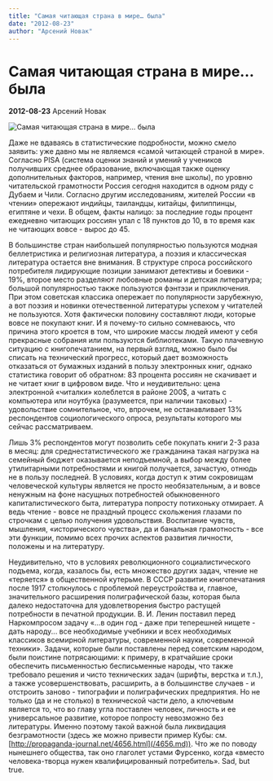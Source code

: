 ```yaml
---
title: "Самая читающая страна в мире… была"
date: "2012-08-23"
author: "Арсений Новак"
---
```


# Самая читающая страна в мире… была

**2012-08-23** Арсений Новак

![Самая читающая страна в мире… была](http://www.etoya.ru/files/images/pub/part_0/14177/src/plakat-01.jpg)

Даже не вдаваясь в статистические подробности, можно смело заявить: уже давно мы не являемся «самой читающей страной в мире». Согласно PISA (система оценки знаний и умений у учеников получивших среднее образование, включающая также оценку дополнительных факторов, например, чтения вне школы), по уровню читательской грамотности Россия сегодня находится в одном ряду с Дубаем и Чили. Согласно другим исследованиям, жителей России «в чтении» опережают индийцы, таиландцы, китайцы, филиппинцы, египтяне и чехи. В общем, факты налицо: за последние годы процент ежедневно читающих россиян упал с 18 пунктов до 10, в то время как не читающих вовсе - вырос до 45.

В большинстве стран наибольшей популярностью пользуются модная беллетристика и религиозная литература, а поэзия и классическая литература остается вне внимания. В структуре спроса российского потребителя лидирующие позиции занимают детективы и боевики - 19%, второе место разделяют любовные романы и детская литература; большой популярностью также пользуются фэнтэзи и приключения. При этом советская классика опережает по популярности зарубежную, а вот поэзия и новинки отечественной литературы успехом у читателей не пользуются. Хотя фактически половину составляют люди, которые вовсе не покупают книг. И я почему-то сильно сомневаюсь, что причина этого кроется в том, что широкие массы людей имеют у себя прекрасные собрания или пользуются библиотеками. Такую плачевную ситуацию с книгопечатанием, на первый взгляд, можно было бы списать на технический прогресс, который дает возможность отказаться от бумажных изданий в пользу электронных книг, однако статистика говорит об обратном: 83 процента россиян не скачивает и не читает книг в цифровом виде. Что и неудивительно: цена электронной «читалки» колеблется в районе 200$, а читать с компьютера или ноутбука (разумеется, при наличии таковых) - удовольствие сомнительное, что, впрочем, не останавливает 13% респондентов социологического опроса, результаты которого мы сейчас рассматриваем.

Лишь 3% респондентов могут позволить себе покупать книги 2-3 раза в месяц: для среднестатистического же гражданина такая нагрузка на семейный бюджет оказывается неподъемной, а выбор между более утилитарными потребностями и книгой получается, зачастую, отнюдь не в пользу последней. В условиях, когда доступ к этим сокровищам человеческой культуры является не просто необязательным, а и вовсе ненужным на фоне насущных потребностей обыкновенного капиталистического быта, литература попросту потихоньку отмирает. А ведь чтение - вовсе не праздный процесс скольжения глазами по строчкам с целью получения удовольствия. Воспитание чувств, мышления, «исторического чувства», да и банальная грамотность - все эти функции, помимо всех прочих аспектов развития личности, положены и на литературу.

Неудивительно, что в условиях революционного социалистического подъема, когда, казалось бы, есть множество других задач, чтение не «теряется» в общественной кутерьме. В СССР развитие книгопечатания после 1917 столкнулось с проблемой переустройства и, главное, значительного расширения полиграфической базы, которая была далеко недостаточна для удовлетворения быстро растущей потребности в печатной продукции. В. И. Ленин поставил перед Наркомпросом задачу «...в один год - даже при теперешней нищете - дать народу... все необходимые учебники и всех необходимых классиков всемирной литературы, современной науки, современной техники». Задачи, которые были поставлены перед советским народом, были поистине потрясающими: к примеру, в кратчайшие сроки обеспечить письменностью бесписьменные народы, что также требовало решения и чисто технических задач (шрифты, верстка и т.п.), а также усовершенствовать, расширить, а в большинстве случаев - и отстроить заново - типографии и полиграфических предприятия. Но не только (да и не столько) в технической части дело, а ключевым является то, что во главу угла поставлен человек, личность и ее универсальное развитие, которое попросту невозможно без литературы. Именно поэтому такой важной была ликвидация безграмотности (здесь же можно привести пример Кубы: см. [http://propaganda-journal.net/4656.html](/4656.md)). Что же по поводу нынешнего общества, так оно глаголет устами Фурсенко, когда «вместо человека-творца нужен квалифицированный потребитель». Sad, but true.